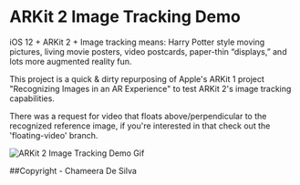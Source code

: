 # ARKit 2 Image Tracking Demo
iOS 12 + ARKit 2 + Image tracking means: Harry Potter style moving pictures, living movie posters, video postcards, paper-thin “displays,” and lots more augmented reality fun.

This project is a quick & dirty repurposing of Apple's ARKit 1 project "Recognizing Images in an AR Experience" to test ARKit 2's image tracking capabilities.

There was a request for video that floats above/perpendicular to the recognized reference image, if you're interested in that check out the 'floating-video' branch.

![ARKit 2 Image Tracking Demo Gif](1.gif)

##Copyright - Chameera De Silva 
